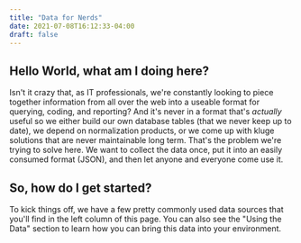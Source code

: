 ```yaml
---
title: "Data for Nerds"
date: 2021-07-08T16:12:33-04:00
draft: false
---
```


## Hello World, what am I doing here?
Isn't it crazy that, as IT professionals, we're constantly looking to piece together information from all over the web into a useable format for querying, coding, and reporting? And it's never in a format that's _actually_ useful so we either build our own database tables (that we never keep up to date), we depend on normalization products, or we come up with kluge solutions that are never maintainable long term. That's the problem we're trying to solve here. We want to collect the data once, put it into an easily consumed format (JSON), and then let anyone and everyone come use it.

## So, how do I get started?

To kick things off, we have a few pretty commonly used data sources that you'll find in the left column of this page.  You can also see the "Using the Data" section to learn how you can bring this data into your environment.